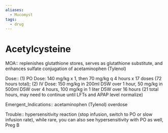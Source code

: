 ```yaml
---
aliases:
  - Mucomyst
tags:
  - drug
---
```

# Acetylcysteine  
  
MOA:: replenishes glutathione stores, serves as glutathione substitute, and enhances sulfate conjugation of acetaminophen (Tylenol)  
  
Dose:: (1) PO Dose: 140 mg/kg x 1, then 70 mg/kg q 4 hours x 17 doses (72 hours total); (2) IV Dose: 150 mg/kg in 200ml D5W over 1 hour, 50 mg/kg in 500ml D5W over 4 hours, 100 mg/kg in 1 liter D5W over 16 hours (21 total hours, may need to continue until LFTs and APAP level normalize)  
  
Emergent_Indications:: acetaminophen (Tylenol) overdose  
  
Trouble:: hypersensitivity reaction (stop infusion, switch to PO or slow infusion rate), while rare, you can also see hypersensitivity with PO as well, Preg B